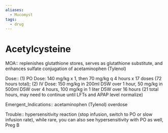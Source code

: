 ```yaml
---
aliases:
  - Mucomyst
tags:
  - drug
---
```

# Acetylcysteine  
  
MOA:: replenishes glutathione stores, serves as glutathione substitute, and enhances sulfate conjugation of acetaminophen (Tylenol)  
  
Dose:: (1) PO Dose: 140 mg/kg x 1, then 70 mg/kg q 4 hours x 17 doses (72 hours total); (2) IV Dose: 150 mg/kg in 200ml D5W over 1 hour, 50 mg/kg in 500ml D5W over 4 hours, 100 mg/kg in 1 liter D5W over 16 hours (21 total hours, may need to continue until LFTs and APAP level normalize)  
  
Emergent_Indications:: acetaminophen (Tylenol) overdose  
  
Trouble:: hypersensitivity reaction (stop infusion, switch to PO or slow infusion rate), while rare, you can also see hypersensitivity with PO as well, Preg B